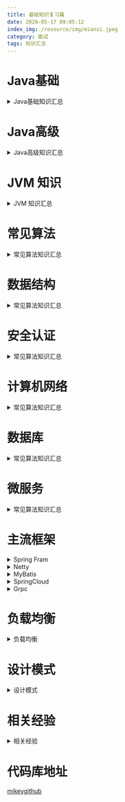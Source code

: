 ```yaml
---
title: 基础知识复习篇
date: 2020-05-17 09:05:12
index_img: /resource/img/miansi.jpeg
category: 面试
tags: 知识汇总
---
```


# Java基础
<details>
    <summary>Java基础知识汇总</summary>
    
</details>

# Java高级

<details>
    <summary>Java高级知识汇总</summary>
    
</details>

# JVM 知识

<details>
    <summary>JVM 知识汇总</summary>
   <h1>基本概念</h1>
   <span>JVM是可运行Java代码的假想计算机，包括一套字节指令集，一组寄存器，一个栈，一个垃圾回收，堆和一个存储方法域．Jvm是运行在操作系统上的他与硬件没有直接的交互．</span>
   <img src="/resource/img/jvm.png">  
   <h1>运行过程</h1>
   <span>我们都知道Java源文件，通过编译器能够生产相应的.Class文件，也就是字节码文件，而字节码文件又通过Java虚拟机中的解释器，编译成特定机器上的机器码</span>
   <span>Java源文件-->编译器-->字节码文件-->JVM-->机器码</span><br>
   <span>每一种平台的解释器是不同的，但是实现的虚拟机是相同的，这也就是Java为什么能够跨平台的原因，当一个程序从开始运行，这时虚拟机就开始实例化了，多个程序启动　就会存在多个虚拟机实例．程序退出或者关闭则虚拟机实例消亡，多个虚拟机实例之间数据不能共享</span>
   <img src="/resource/img/RunTimeJvm.png">  
</details>

# 常见算法

<details>
    <summary>常见算法知识汇总</summary>
    
</details>

# 数据结构

<details>
    <summary>常见算法知识汇总</summary>
    
</details>


# 安全认证

<details>
    <summary>常见算法知识汇总</summary>
    
</details>


# 计算机网络

<details>
    <summary>常见算法知识汇总</summary>
    
</details>


# 数据库

<details>
    <summary>常见算法知识汇总</summary>
    
</details>


# 微服务

<details>
    <summary>常见算法知识汇总</summary>
    
</details>


# 主流框架

<details>
    <summary>Spring Fram</summary>
    
</details>


<details>
    <summary>Netty</summary>
    
</details>


<details>
    <summary>MyBatis</summary>
    
</details>


<details>
    <summary>SpringCloud</summary>
    
</details>


<details>
    <summary>Grpc</summary>
    
</details>


# 负载均衡

<details>
    <summary>负载均衡</summary>
    
</details>


# 设计模式

<details>
    <summary>设计模式</summary>
    
</details>


# 相关经验

<details>
    <summary>相关经验</summary>
    
</details>


# 代码库地址

[mikeygithub](https://github.com/mikeygithub/InterviewTopics)
